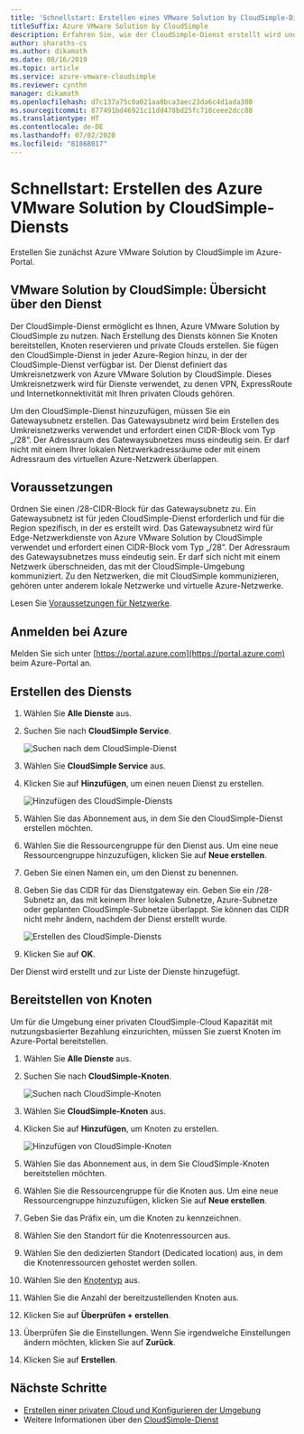 ```yaml
---
title: 'Schnellstart: Erstellen eines VMware Solution by CloudSimple-Diensts'
titleSuffix: Azure VMware Solution by CloudSimple
description: Erfahren Sie, wie der CloudSimple-Dienst erstellt wird und wie Knoten gekauft und reserviert werden.
author: sharaths-cs
ms.author: dikamath
ms.date: 08/16/2019
ms.topic: article
ms.service: azure-vmware-cloudsimple
ms.reviewer: cynthn
manager: dikamath
ms.openlocfilehash: d7c137a75c0a021aa8bca3aec23da6c4d1ada300
ms.sourcegitcommit: 877491bd46921c11dd478bd25fc718ceee2dcc08
ms.translationtype: HT
ms.contentlocale: de-DE
ms.lasthandoff: 07/02/2020
ms.locfileid: "81868017"
---
```

# <a name="quickstart---create-azure-vmware-solution-by-cloudsimple-service"></a>Schnellstart: Erstellen des Azure VMware Solution by CloudSimple-Diensts

Erstellen Sie zunächst Azure VMware Solution by CloudSimple im Azure-Portal.

## <a name="vmware-solution-by-cloudsimple---service-overview"></a>VMware Solution by CloudSimple: Übersicht über den Dienst

Der CloudSimple-Dienst ermöglicht es Ihnen, Azure VMware Solution by CloudSimple zu nutzen.  Nach Erstellung des Diensts können Sie Knoten bereitstellen, Knoten reservieren und private Clouds erstellen.  Sie fügen den CloudSimple-Dienst in jeder Azure-Region hinzu, in der der CloudSimple-Dienst verfügbar ist.  Der Dienst definiert das Umkreisnetzwerk von Azure VMware Solution by CloudSimple.  Dieses Umkreisnetzwerk wird für Dienste verwendet, zu denen VPN, ExpressRoute und Internetkonnektivität mit Ihren privaten Clouds gehören.

Um den CloudSimple-Dienst hinzuzufügen, müssen Sie ein Gatewaysubnetz erstellen. Das Gatewaysubnetz wird beim Erstellen des Umkreisnetzwerks verwendet und erfordert einen CIDR-Block vom Typ „/28“. Der Adressraum des Gatewaysubnetzes muss eindeutig sein. Er darf nicht mit einem Ihrer lokalen Netzwerkadressräume oder mit einem Adressraum des virtuellen Azure-Netzwerk überlappen.

## <a name="before-you-begin"></a>Voraussetzungen

Ordnen Sie einen /28-CIDR-Block für das Gatewaysubnetz zu.  Ein Gatewaysubnetz ist für jeden CloudSimple-Dienst erforderlich und für die Region spezifisch, in der es erstellt wird. Das Gatewaysubnetz wird für Edge-Netzwerkdienste von Azure VMware Solution by CloudSimple verwendet und erfordert einen CIDR-Block vom Typ „/28“. Der Adressraum des Gatewaysubnetzes muss eindeutig sein. Er darf sich nicht mit einem Netzwerk überschneiden, das mit der CloudSimple-Umgebung kommuniziert.  Zu den Netzwerken, die mit CloudSimple kommunizieren, gehören unter anderem lokale Netzwerke und virtuelle Azure-Netzwerke.

Lesen Sie [Voraussetzungen für Netzwerke](cloudsimple-network-checklist.md). 

## <a name="sign-in-to-azure"></a>Anmelden bei Azure

Melden Sie sich unter [https://portal.azure.com](https://portal.azure.com) beim Azure-Portal an.

## <a name="create-the-service"></a>Erstellen des Diensts

1. Wählen Sie **Alle Dienste** aus.
2. Suchen Sie nach **CloudSimple Service**.

    ![Suchen nach dem CloudSimple-Dienst](media/create-cloudsimple-service-search.png)

3. Wählen Sie **CloudSimple Service** aus.
4. Klicken Sie auf **Hinzufügen**, um einen neuen Dienst zu erstellen.

    ![Hinzufügen des CloudSimple-Diensts](media/create-cloudsimple-service-add.png)

5. Wählen Sie das Abonnement aus, in dem Sie den CloudSimple-Dienst erstellen möchten.
6. Wählen Sie die Ressourcengruppe für den Dienst aus. Um eine neue Ressourcengruppe hinzuzufügen, klicken Sie auf **Neue erstellen**.
7. Geben Sie einen Namen ein, um den Dienst zu benennen.
8. Geben Sie das CIDR für das Dienstgateway ein. Geben Sie ein /28-Subnetz an, das mit keinem Ihrer lokalen Subnetze, Azure-Subnetze oder geplanten CloudSimple-Subnetze überlappt. Sie können das CIDR nicht mehr ändern, nachdem der Dienst erstellt wurde.

    ![Erstellen des CloudSimple-Diensts](media/create-cloudsimple-service.png)

9. Klicken Sie auf **OK**.

Der Dienst wird erstellt und zur Liste der Dienste hinzugefügt.

## <a name="provision-nodes"></a>Bereitstellen von Knoten

Um für die Umgebung einer privaten CloudSimple-Cloud Kapazität mit nutzungsbasierter Bezahlung einzurichten, müssen Sie zuerst Knoten im Azure-Portal bereitstellen.

1. Wählen Sie **Alle Dienste** aus.
2. Suchen Sie nach **CloudSimple-Knoten**.

    ![Suchen nach CloudSimple-Knoten](media/create-cloudsimple-node-search.png)

3. Wählen Sie **CloudSimple-Knoten** aus.
4. Klicken Sie auf **Hinzufügen**, um Knoten zu erstellen.

    ![Hinzufügen von CloudSimple-Knoten](media/create-cloudsimple-node-add.png)

5. Wählen Sie das Abonnement aus, in dem Sie CloudSimple-Knoten bereitstellen möchten.
6. Wählen Sie die Ressourcengruppe für die Knoten aus. Um eine neue Ressourcengruppe hinzuzufügen, klicken Sie auf **Neue erstellen**.
7. Geben Sie das Präfix ein, um die Knoten zu kennzeichnen.
8. Wählen Sie den Standort für die Knotenressourcen aus.
9. Wählen Sie den dedizierten Standort (Dedicated location) aus, in dem die Knotenressourcen gehostet werden sollen.
10. Wählen Sie den [Knotentyp](cloudsimple-node.md) aus.
11. Wählen Sie die Anzahl der bereitzustellenden Knoten aus.
12. Klicken Sie auf **Überprüfen + erstellen**.
13. Überprüfen Sie die Einstellungen. Wenn Sie irgendwelche Einstellungen ändern möchten, klicken Sie auf **Zurück**.
14. Klicken Sie auf **Erstellen**.

## <a name="next-steps"></a>Nächste Schritte

* [Erstellen einer privaten Cloud und Konfigurieren der Umgebung](quickstart-create-private-cloud.md)
* Weitere Informationen über den [CloudSimple-Dienst](https://docs.microsoft.com/azure/vmware-cloudsimple/cloudsimple-service)
